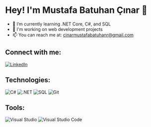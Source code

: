 # Hey! I'm Mustafa Batuhan Çınar 👋

- 🌱 I’m currently learning .NET Core, C#, and SQL
- 💼 I'm working on web development projects
- 📫 You can reach me at: cinarmustafabatuhanr@gmail.com

## Connect with me:
[![LinkedIn](https://img.icons8.com/ios-filled/50/000000/linkedin.png)](https://www.linkedin.com/in/mustafabatuhancinar/)

## Technologies:
![C#](https://img.icons8.com/color/48/000000/c-sharp-logo.png)
![.NET](https://img.icons8.com/ios-filled/50/000000/dot-net.png)
![SQL](https://img.icons8.com/color/48/000000/postgresql.png)
![Git](https://img.icons8.com/color/48/000000/git.png)

## Tools:
![Visual Studio](https://img.icons8.com/color/48/000000/visual-studio.png)
![Visual Studio Code](https://img.icons8.com/color/48/000000/visual-studio-code-2019.png)
